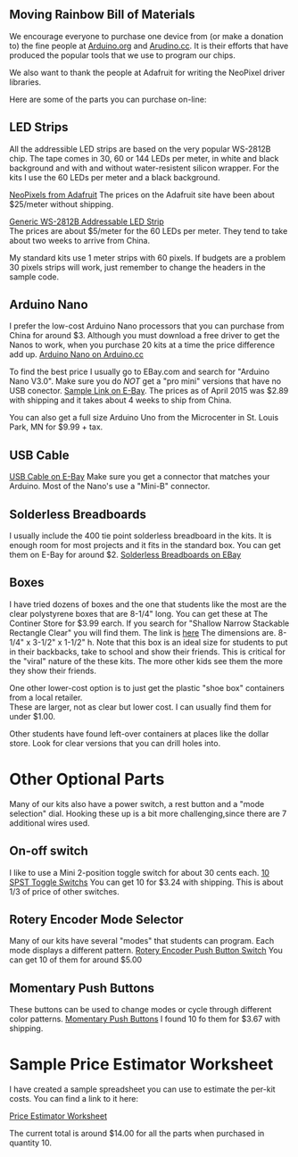 ## Moving Rainbow Bill of Materials


We encourage everyone to purchase one device from (or make a donation to) the fine people at [Arduino.org](http://arduino.org) and [Arudino.cc](Arduino.cc).  It is their efforts that have produced the popular tools that we use to program our chips.

We also want to thank the people at Adafruit for writing the NeoPixel driver libraries.

Here are some of the parts you can purchase on-line:

LED Strips
----------
All the addressible LED strips are based on the very popular WS-2812B chip.  The tape comes in 30, 60 or 144 LEDs per meter, in white and black background and with and without water-resistent silicon wrapper.  For the kits I use the 60 LEDs per meter and a black background.

[NeoPixels from Adafruit](http://www.adafruit.com/products/1461)  The prices on the Adafruit site have been about 
$25/meter without shipping.

[Generic WS-2812B Addressable LED Strip](http://www.ebay.com/itm/271630703951?_trksid=p2057872.m2749.l2649)  
The prices are about $5/meter for the 60 LEDs per meter.  They tend to take about two weeks to arrive from China.

My standard kits use 1 meter strips with 60 pixels.  If budgets are a problem 30 pixels strips will work,
just remember to change the headers in the sample code.

Arduino Nano
----------
I prefer the low-cost Arduino Nano processors that you can purchase from China for around $3. Although
you must download a free driver to get the Nanos to work, when you purchase 20 kits at a time the price
difference add up.
[Arduino Nano on Arduino.cc](http://arduino.org/products/arduino-nano)

To find the best price I usually go to EBay.com and search for "Arduino Nano V3.0".  Make sure you do *NOT* get
a "pro mini" versions that have no USB conector.
[Sample Link on E-Bay](http://www.ebay.com/itm/1Pcs-XTWduino-Nano-V3-0-ATMEGA328P-Improve-Board-Moudle-for-Arduino-No-USB-Cable-/301397796552).  The prices as of April 2015 was $2.89 with shipping and it takes about 4 weeks to ship from China.

You can also get a full size Arduino Uno from the Microcenter in St. Louis Park, MN for $9.99 + tax.

USB Cable
----------
[USB Cable on E-Bay](http://www.ebay.com/itm/400694366986?var=670240331531)
Make sure you get a connector that matches your Arduino.  Most of the Nano's use a "Mini-B" connector.

Solderless Breadboards
----------
I usually include the 400 tie point solderless breadboard in the kits.  It is enough room for most
projects and it fits in the standard box.  You can get them on E-Bay for around $2.
[Solderless Breadboards on EBay](http://www.ebay.com/itm/400-Contact-Tie-Points-Mini-Solderless-Electronic-Test-Deck-Prototype-Breadboard-/281624716146)

Boxes
-----
I have tried dozens of boxes and the one that students like the most are the clear polystyrene boxes that are 8-1/4" long.
You can get these at The Continer Store for $3.99 earch.  If you search for "Shallow Narrow Stackable Rectangle Clear" 
you will find them.  The link is [here](http://www.containerstore.com/shop?productId=10032168)
The dimensions are. 8-1/4" x 3-1/2" x 1-1/2" h.
Note that this box is an ideal size for students to put in their backbacks, take to school and show their friends.
This is critical for the "viral" nature of the these kits.  The more other kids see them the more they show their friends.

One other lower-cost option is to just get the plastic "shoe box" containers from a local retailer.  
These are larger, not as clear but lower cost.  I can usually find them for under $1.00.

Other students have found left-over containers at places like the dollar store.
Look for clear versions that you can drill holes into.

Other Optional Parts
===================
Many of our kits also have a power switch, a rest button and a "mode selection" dial.
Hooking these up is a bit more challenging,since there are 7 additional wires used.

On-off switch
-------------
I like to use a Mini 2-position toggle switch for about 30 cents each.
[10 SPST Toggle Switchs](http://www.ebay.com/itm/10PCS-Blue-MTS-102-3-Pin-SPDT-ON-ON-6A-125VAC-Mini-2-Position-Toggle-Switches-/261497498956)
You can get 10 for $3.24 with shipping.  This is about 1/3 of price of other switches.

Rotery Encoder Mode Selector
-------------
Many of our kits have several "modes" that students can program.  Each mode displays a different pattern.
[Rotery Encoder Push Button Switch](http://www.ebay.com/itm/New-10pcs-12mm-Rotary-Encoder-Push-Button-Switch-Keyswitch-Electronic-Components-/331262931119) 
You can get 10 of them for around $5.00

Momentary Push Buttons
-----------
These buttons can be used to change modes or cycle through different color patterns.
[Momentary Push Buttons](http://www.ebay.com/itm/10PCS-Mini-Push-Button-PushButton-Boat-Momentary-OFF-ON-Switch-7mm-Red-/251757733306) 
I found 10 fo them for $3.67 with shipping.

Sample Price Estimator Worksheet
=========
I have created a sample spreadsheet you can use to estimate the per-kit costs.  You can find a link to it here:

[Price Estimator Worksheet](https://docs.google.com/spreadsheets/d/1uCfGTy7KFnmDBCn1RQVAIOsYzswlU3Z7_YUq1AavHyk/pubhtml)

The current total is around $14.00 for all the parts when purchased in quantity 10.
